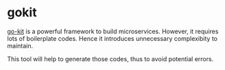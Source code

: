 # gokit

[go-kit](https://github.com/go-kit/kit) is a powerful framework to build microservices. However, it requires lots of boilerplate codes. Hence it introduces unnecessary complexibity to maintain.

This tool will help to generate those codes, thus to avoid potential errors.
